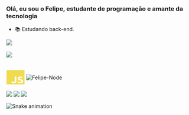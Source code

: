 ### Olá, eu sou o Felipe, estudante de programação e amante da tecnologia

- 📚 Estudando back-end.




<div> 
<picture>
<source 
  srcset="https://github-readme-stats.vercel.app/api?username=Fel1peLima&show_icons=true&theme=dark"
  media="(prefers-color-scheme: dark)"
/>
<source
  srcset="https://github-readme-stats.vercel.app/api?username=Fel1peLima&show_icons=true"
  media="(prefers-color-scheme: light), (prefers-color-scheme: no-preference)"
/>
<img height="160em" src="https://github-readme-stats.vercel.app/api?username=Fel1peLima_icons=true" />
</picture>
  
  <picture>
<source 
srcset="https://github-readme-stats.vercel.app/api/top-langs/?username=Fel1peLima&layout=compact&theme=dark" />
  

<source
  srcset="https://github-readme-stats.vercel.app/api?username=Fel1peLima&show_icons=true"
  media="(prefers-color-scheme: light), (prefers-color-scheme: no-preference)"
/>
<img height="160em" src="https://github-readme-stats.vercel.app/api?username=Fel1peLima&show_icons=true" />
</picture>
</div>




<div style="display: inline_block"><br>
  <img align="center" alt="Felipe-Js" height="40" width="50" src="https://raw.githubusercontent.com/devicons/devicon/master/icons/javascript/javascript-plain.svg">
    <img align="center" alt="Felipe-Node" height="40" width="50" ]
    src= "https://cdn.jsdelivr.net/gh/devicons/devicon/icons/nodejs/nodejs-original.svg">
  

</div>

</div>
  <br><a href="https://www.youtube.com/channel/UCSawC0irKSG8W05zahr1i9w" target="_blank"><img src="https://img.shields.io/badge/-Youtube-%23EA4335?style=for-the-badge&logo=youtube&logoColor=white" target="_blank"></a>
  <a href="https://www.instagram.com/caldasflamejantes/" target="_blank"><img src="https://img.shields.io/badge/-Instagram-%23E4405F?style=for-the-badge&logo=instagram&logoColor=white" target="_blank"></a>
  <a href="https://www.linkedin.com/in/ellen-maria-da-silva-caldas-4824b01a7/" target="_blank"><img src="https://img.shields.io/badge/-LinkedIn-%230077B5?style=for-the-badge&logo=linkedin&logoColor=white" target="_blank"></a> 
 
  ![Snake animation](https://github.com/Fel1peLima/Fel1peLima/blob/output/github-contribution-grid-snake.svg)

